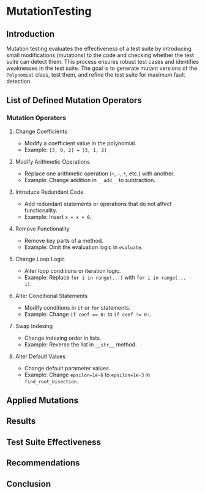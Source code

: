 # MutationTesting

## Introduction
Mutation testing evaluates the effectiveness of a test suite by introducing small modifications (mutations) to the code and checking whether the test suite can detect them. This process ensures robust test cases and identifies weaknesses in the test suite. The goal is to generate mutant versions of the `Polynomial` class, test them, and refine the test suite for maximum fault detection.

## List of Defined Mutation Operators
### Mutation Operators
1. Change Coefficients
    - Modify a coefficient value in the polynomial.
    - Example: `[3, 0, 2] → [3, 1, 2]`

2. Modify Arithmetic Operations
    - Replace one arithmetic operation (`+`, `-`, `*`, etc.) with another.
    - Example: Change addition in `__add__` to subtraction.

3. Introduce Redundant Code
    - Add redundant statements or operations that do not affect functionality.
    - Example: Insert `x = x + 0`.

4. Remove Functionality
    - Remove key parts of a method.
    - Example: Omit the evaluation logic in `evaluate`.

5. Change Loop Logic
    - Alter loop conditions or iteration logic.
    - Example: Replace `for i in range(...)` with `for i in range(... - 1)`.

6. Alter Conditional Statements
    - Modify conditions in `if` or `for` statements.
    - Example: Change `if coef == 0:` to `if coef != 0:`.

7. Swap Indexing
    - Change indexing order in lists.
    - Example: Reverse the list in `__str__` method.

8. Alter Default Values
    - Change default parameter values.
    - Example: Change `epsilon=1e-6` to `epsilon=1e-3` in `find_root_bisection`.
  
## Applied Mutations

## Results

## Test Suite Effectiveness

## Recommendations

## Conclusion
